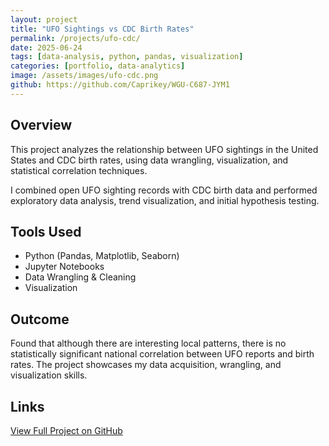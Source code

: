 ```yaml
---
layout: project
title: "UFO Sightings vs CDC Birth Rates"
permalink: /projects/ufo-cdc/
date: 2025-06-24
tags: [data-analysis, python, pandas, visualization]
categories: [portfolio, data-analytics]
image: /assets/images/ufo-cdc.png
github: https://github.com/Caprikey/WGU-C687-JYM1
---
```


## Overview

This project analyzes the relationship between UFO sightings in the United States and CDC birth rates, using data wrangling, visualization, and statistical correlation techniques.

I combined open UFO sighting records with CDC birth data and performed exploratory data analysis, trend visualization, and initial hypothesis testing.

## Tools Used

- Python (Pandas, Matplotlib, Seaborn)
- Jupyter Notebooks
- Data Wrangling & Cleaning
- Visualization

## Outcome

Found that although there are interesting local patterns, there is no statistically significant national correlation between UFO reports and birth rates. The project showcases my data acquisition, wrangling, and visualization skills.

## Links

[View Full Project on GitHub](https://github.com/Caprikey/WGU-C687-JYM1)

